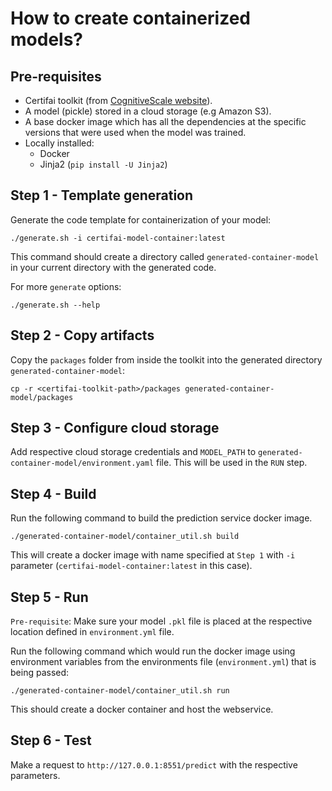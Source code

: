 # How to create containerized models?

## Pre-requisites

- Certifai toolkit (from [CognitiveScale website](https://www.cognitivescale.com/try-certifai/)).
- A model (pickle) stored in a cloud storage (e.g Amazon S3).
- A base docker image which has all the dependencies at the specific versions that were used when the model was trained.
- Locally installed:
    - Docker
    - Jinja2 (`pip install -U Jinja2`)


## Step 1 - Template generation

Generate the code template for containerization of your model:
```
./generate.sh -i certifai-model-container:latest
```

This command should create a directory called `generated-container-model` in your current directory with the generated code.

For more `generate` options:
```
./generate.sh --help
```

## Step 2 - Copy artifacts
Copy the `packages` folder from inside the toolkit into the generated directory `generated-container-model`:

```
cp -r <certifai-toolkit-path>/packages generated-container-model/packages
```

## Step 3 - Configure cloud storage
Add respective cloud storage credentials and `MODEL_PATH` to `generated-container-model/environment.yaml` file. This will be used in the `RUN` step.

## Step 4 - Build
Run the following command to build the prediction service docker image.

```
./generated-container-model/container_util.sh build
```

This will create a docker image with name specified at `Step 1` with `-i` parameter (`certifai-model-container:latest` in this case).

## Step 5 - Run
`Pre-requisite`: Make sure your model `.pkl` file is placed at the respective location defined in `environment.yml` file.

Run the following command which would run the docker image using environment variables from the environments file (`environment.yml`) that is being passed:

```
./generated-container-model/container_util.sh run
```

This should create a docker container and host the webservice.

## Step 6 - Test
Make a request to `http://127.0.0.1:8551/predict` with the respective parameters.
